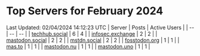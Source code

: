 # Top Servers for February 2024
Last Updated: 02/04/2024 14:12:23 UTC
| Server | Posts | Active Users |
| -- | -- | -- |
| [techhub.social](https://techhub.social/tags/PowerShell) | 6 | 4 |
| [infosec.exchange](https://infosec.exchange/tags/PowerShell) | 2 | 2 |
| [mastodon.social](https://mastodon.social/tags/PowerShell) | 2 | 2 |
| [mstdn.social](https://mstdn.social/tags/PowerShell) | 2 | 2 |
| [fosstodon.org](https://fosstodon.org/tags/PowerShell) | 1 | 1 |
| [mas.to](https://mas.to/tags/PowerShell) | 1 | 1 |
| [mastodon.nu](https://mastodon.nu/tags/PowerShell) | 1 | 1 |
| [mastodon.uno](https://mastodon.uno/tags/PowerShell) | 1 | 1 |
